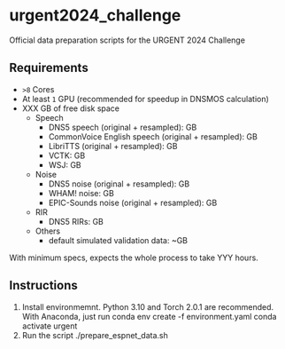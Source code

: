 # urgent2024_challenge
Official data preparation scripts for the URGENT 2024 Challenge

## Requirements

- `>8` Cores
- At least `1` GPU (recommended for speedup in DNSMOS calculation)
- XXX GB of free disk space
  - Speech
    - DNS5 speech (original + resampled): GB
    - CommonVoice English speech (original + resampled): GB
    - LibriTTS (original + resampled): GB
    - VCTK: GB
    - WSJ: GB
  - Noise
    - DNS5 noise (original + resampled): GB
    - WHAM! noise: GB
    - EPIC-Sounds noise (original + resampled): GB
  - RIR
    - DNS5 RIRs: GB
  - Others
    - default simulated validation data: ~GB

With minimum specs, expects the whole process to take YYY hours.

## Instructions

1. Install environmemnt. Python 3.10 and Torch 2.0.1 are recommended.
   With Anaconda, just run
      conda env create -f environment.yaml
      conda activate urgent
2. Run the script
      ./prepare_espnet_data.sh
